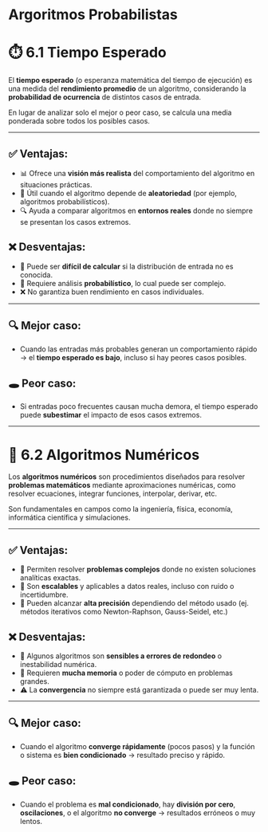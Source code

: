 # Argoritmos Probabilistas

# ⏱️ 6.1 Tiempo Esperado

El **tiempo esperado** (o esperanza matemática del tiempo de ejecución) es una medida del **rendimiento promedio** de un algoritmo, considerando la **probabilidad de ocurrencia** de distintos casos de entrada.

En lugar de analizar solo el mejor o peor caso, se calcula una media ponderada sobre todos los posibles casos.

---

## ✅ Ventajas:
- 📊 Ofrece una **visión más realista** del comportamiento del algoritmo en situaciones prácticas.
- 🤖 Útil cuando el algoritmo depende de **aleatoriedad** (por ejemplo, algoritmos probabilísticos).
- 🔍 Ayuda a comparar algoritmos en **entornos reales** donde no siempre se presentan los casos extremos.

## ❌ Desventajas:
- 🧠 Puede ser **difícil de calcular** si la distribución de entrada no es conocida.
- 🧮 Requiere análisis **probabilístico**, lo cual puede ser complejo.
- ❌ No garantiza buen rendimiento en casos individuales.

---

## 🔍 Mejor caso:
- Cuando las entradas más probables generan un comportamiento rápido → el **tiempo esperado es bajo**, incluso si hay peores casos posibles.

## 🕳️ Peor caso:
- Si entradas poco frecuentes causan mucha demora, el tiempo esperado puede **subestimar** el impacto de esos casos extremos.

---

# 🧮 6.2 Algoritmos Numéricos

Los **algoritmos numéricos** son procedimientos diseñados para resolver **problemas matemáticos** mediante aproximaciones numéricas, como resolver ecuaciones, integrar funciones, interpolar, derivar, etc.

Son fundamentales en campos como la ingeniería, física, economía, informática científica y simulaciones.

---

## ✅ Ventajas:
- 📐 Permiten resolver **problemas complejos** donde no existen soluciones analíticas exactas.
- 🤖 Son **escalables** y aplicables a datos reales, incluso con ruido o incertidumbre.
- 🧠 Pueden alcanzar **alta precisión** dependiendo del método usado (ej. métodos iterativos como Newton-Raphson, Gauss-Seidel, etc.)

## ❌ Desventajas:
- 🧮 Algunos algoritmos son **sensibles a errores de redondeo** o inestabilidad numérica.
- 💾 Requieren **mucha memoria** o poder de cómputo en problemas grandes.
- ⚠️ La **convergencia** no siempre está garantizada o puede ser muy lenta.

---

## 🔍 Mejor caso:
- Cuando el algoritmo **converge rápidamente** (pocos pasos) y la función o sistema es **bien condicionado** → resultado preciso y rápido.

## 🕳️ Peor caso:
- Cuando el problema es **mal condicionado**, hay **división por cero**, **oscilaciones**, o el algoritmo **no converge** → resultados erróneos o muy lentos.

